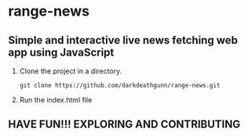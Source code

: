 # range-news
## Simple and interactive live news fetching web app using JavaScript
1. Clone the project in a directory.

    ```
    git clone https://github.com/darkdeathgunn/range-news.git
    ```
2. Run the index.html file

## HAVE FUN!!! EXPLORING AND CONTRIBUTING
